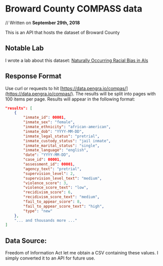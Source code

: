 # Broward County COMPASS data
// Written on **September 29th, 2018**

This is an API that hosts the dataset of Broward County

## Notable Lab
I wrote a lab about this dataset: [Naturally Occurring Racial Bias in AIs](https://pengra.github.io/labs/compass_analysis)

## Response Format
Use curl or requests to hit [https://data.pengra.io/compas/](https://data.pengra.io/compas/). 
The results will be split into pages with 100 items per page. Results will appear in the following format:
```json
"results": [
    {
        "inmate_id": 00001,
        "inmate_sex": "female",
        "inmate_ethnicity": "african-american",
        "inmate_dob": "YYYY-MM-DD",
        "inmate_legal_status": "pretrial",
        "inmate_custody_status": "jail inmate",
        "inmate_marital_status": "single",
        "inmate_language": "english",
        "date": "YYYY-MM-DD",
        "case_id": 00001,
        "assessment_id": 00001,
        "agency_text": "pretrial",
        "supervision_level": 2,
        "supervision_level_text": "medium",
        "violence_score": 3,
        "violence_score_text": "low",
        "recidivism_score": 6,
        "recidivism_score_text": "medium",
        "fail_to_appear_score": 8,
        "fail_to_appear_score_text": "high",
        "type": "new"
    },  
    "... and thousands more ..."
]
```

## Data Source:
Freedom of Information Act let me obtain a CSV containing these values. I simply converted it to an API for future use.
